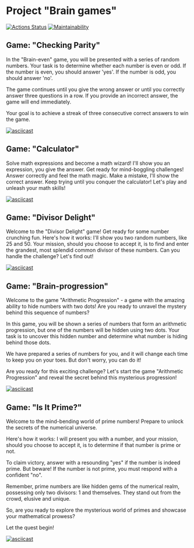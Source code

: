 # Project "Brain games"

[![Actions Status](https://github.com/Zakir0000/frontend-project-44/workflows/hexlet-check/badge.svg)](https://github.com/Zakir0000/frontend-project-44/actions)
[![Maintainability](https://api.codeclimate.com/v1/badges/41849fd4cc5b7d54c0d6/maintainability)](https://codeclimate.com/github/Zakir0000/frontend-project-44/maintainability)

<h2 id="brain-even">Game: "Checking Parity"</h2>
In the "Brain-even" game, you will be presented with a series of random numbers. Your task is to determine whether each number is even or odd. If the number is even, you should answer 'yes'. If the number is odd, you should answer 'no'.

The game continues until you give the wrong answer or until you correctly answer three questions in a row. If you provide an incorrect answer, the game will end immediately.

Your goal is to achieve a streak of three consecutive correct answers to win the game.

[![asciicast](https://asciinema.org/a/oJImpRVPWpSrR5jScu4esrZRi.svg)](https://asciinema.org/a/oJImpRVPWpSrR5jScu4esrZRi)

<h2 id="brain-calc">Game: "Calculator"</h2>
Solve math expressions and become a math wizard!
I'll show you an expression, you give the answer.
Get ready for mind-boggling challenges!
Answer correctly and feel the math magic.
Make a mistake, I'll show the correct answer.
Keep trying until you conquer the calculator!
Let's play and unleash your math skills!
<br>

[![asciicast](https://asciinema.org/a/0srWS0fa9UNRw7PDSSFyN0CdK.svg)](https://asciinema.org/a/0srWS0fa9UNRw7PDSSFyN0CdK)

<h2 id="brain-gcd">Game: "Divisor Delight"</h2>
Welcome to the "Divisor Delight" game! Get ready for some number crunching fun. Here's how it works: I'll show you two random numbers, like 25 and 50. Your mission, should you choose to accept it, is to find and enter the grandest, most splendid common divisor of these numbers. Can you handle the challenge? Let's find out!

[![asciicast](https://asciinema.org/a/pn1mGncTZI1EhdcGs6StvFZ3n.svg)](https://asciinema.org/a/pn1mGncTZI1EhdcGs6StvFZ3n)

<h2 id="brain-progression">Game: "Brain-progression"</h2>
Welcome to the game "Arithmetic Progression" - a game with the amazing ability to hide numbers with two dots! Are you ready to unravel the mystery behind this sequence of numbers?

In this game, you will be shown a series of numbers that form an arithmetic progression, but one of the numbers will be hidden using two dots. Your task is to uncover this hidden number and determine what number is hiding behind those dots.

We have prepared a series of numbers for you, and it will change each time to keep you on your toes. But don't worry, you can do it!

Are you ready for this exciting challenge? Let's start the game "Arithmetic Progression" and reveal the secret behind this mysterious progression!

[![asciicast](https://asciinema.org/a/jlA9lDxQAfiEfHkvzR6Ej0xQ5.svg)](https://asciinema.org/a/jlA9lDxQAfiEfHkvzR6Ej0xQ5)

<h2 id="brain-prime">Game: "Is It Prime?"</h2>

Welcome to the mind-bending world of prime numbers!
Prepare to unlock the secrets of the numerical universe.

Here's how it works:
I will present you with a number, and your mission, should you choose to accept it, is to determine if that number is prime or not.

To claim victory, answer with a resounding "yes" if the number is indeed prime. But beware! If the number is not prime, you must respond with a confident "no".

Remember, prime numbers are like hidden gems of the numerical realm, possessing only two divisors: 1 and themselves. They stand out from the crowd, elusive and unique.

So, are you ready to explore the mysterious world of primes and showcase your mathematical prowess?

Let the quest begin!

[![asciicast](https://asciinema.org/a/3zJ4r5O32K5445czHrWxUltaa.svg)](https://asciinema.org/a/3zJ4r5O32K5445czHrWxUltaa)